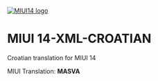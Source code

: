 [![MIUI14 logo](https://i.imgur.com/idmH8Nu.png)](https://xiaomi.eu/)

# MIUI 14-XML-CROATIAN


 Croatian translation for MIUI 14
 

 MIUI Translation: **MASVA**
